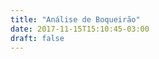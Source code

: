 ```yaml
---
title: "Análise de Boqueirão"
date: 2017-11-15T15:10:45-03:00
draft: false
---
```


<div id="vis1" width=300></div>
<div id="vis2" width=300></div>
<div id="vis3" width=300></div>

<script src="https://cdnjs.cloudflare.com/ajax/libs/vega/3.0.7/vega.js"></script>
<script src="https://cdnjs.cloudflare.com/ajax/libs/vega-lite/2.0.1/vega-lite.js"></script>
<script src="https://cdnjs.cloudflare.com/ajax/libs/vega-embed/3.0.0-rc7/vega-embed.js"></script>
<script>
    let spec = "https://gist.githubusercontent.com/Docinho/ffa499e8e3c4596ec41494bec53e9155/raw/07c1508929cdffd16a307253f94babf9c4fc3ffd/sd99-03.json";
  	vegaEmbed('#vis1', spec).catch(console.warn);
    spec = "https://gist.githubusercontent.com/Docinho/ffa499e8e3c4596ec41494bec53e9155/raw/07c1508929cdffd16a307253f94babf9c4fc3ffd/sdPercentual.json";
  	vegaEmbed('#vis2', spec).catch(console.warn);
    spec = "https://gist.githubusercontent.com/Docinho/ffa499e8e3c4596ec41494bec53e9155/raw/07c1508929cdffd16a307253f94babf9c4fc3ffd/volume15-17.json";
  	vegaEmbed('#vis3', spec).catch(console.warn);
</script>


